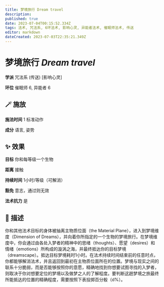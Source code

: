 ```yaml
---
title: 梦境旅行 Dream travel
description: 
published: true
date: 2023-07-04T00:15:52.334Z
tags: 法术, 咒法系, 6环法术, 影响心灵, 异能者法术, 催眠师法术, 传送
editor: markdown
dateCreated: 2023-07-03T22:35:21.349Z
---
```


# **梦境旅行** *Dream travel*

**学派** 咒法系 (传送) \[影响心灵\] 

**环位** 催眠师 6, 异能者 6

## 🪄 施放

**施法时间** 1 标准动作

**成分** 语言, 姿势

## ✨ 效果 

**目标** 你和每等级一个生物 

**距离** 接触  

**持续时间** 1小时/等级（可解消） 

**豁免** 意志，通过则无效

**法术抗力** 是

## 📖 描述

你和其他法术目标的身体被抽离主物质位面（the Material Plane），进入到梦境维度（Dimension of Dreams），并向着你所指定的一个生物的梦境旅行。在梦境维度中，你会通过由各处入梦者的精神中的思绪（thoughts）、愿望（desires）和情绪（emotions）所构成的漩涡之海，并最终抵达你的目标梦境（dreamscape）。抵达目标梦境耗时1小时。在法术持续时间结束前的任意时点，你都能够解消法术，并且返回到最初在主物质位面所在的位置。梦境与现实之间的联系十分脆弱，而是否能够按照你的意愿，精确地找到你想要试图寻找的入梦者，则取决于你对想要定位的梦境以及做梦之人的了解程度。要判断这趟梦境之旅最终所能抵达的位置的精确程度，需要按照下表投掷百分骰（d%）。
    